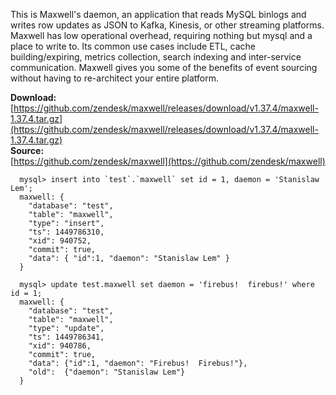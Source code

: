 <div id="maxwell-header">
</div>

This is Maxwell's daemon, an application that reads MySQL binlogs and writes
row updates as JSON to Kafka, Kinesis, or other streaming platforms.  Maxwell has
low operational overhead, requiring nothing but mysql and a place to write to.
Its common use cases include ETL, cache building/expiring, metrics collection,
search indexing and inter-service communication.  Maxwell gives you some of the
benefits of event sourcing without having to re-architect your entire platform.

<b>Download:</b><br>
[https://github.com/zendesk/maxwell/releases/download/v1.37.4/maxwell-1.37.4.tar.gz](https://github.com/zendesk/maxwell/releases/download/v1.37.4/maxwell-1.37.4.tar.gz)
<br/>
<b>Source:</b><br>
[https://github.com/zendesk/maxwell](https://github.com/zendesk/maxwell)
<br clear="all">


```
  mysql> insert into `test`.`maxwell` set id = 1, daemon = 'Stanislaw Lem';
  maxwell: {
    "database": "test",
    "table": "maxwell",
    "type": "insert",
    "ts": 1449786310,
    "xid": 940752,
    "commit": true,
    "data": { "id":1, "daemon": "Stanislaw Lem" }
  }
```

```
  mysql> update test.maxwell set daemon = 'firebus!  firebus!' where id = 1;
  maxwell: {
    "database": "test",
    "table": "maxwell",
    "type": "update",
    "ts": 1449786341,
    "xid": 940786,
    "commit": true,
    "data": {"id":1, "daemon": "Firebus!  Firebus!"},
    "old":  {"daemon": "Stanislaw Lem"}
  }
```
